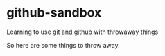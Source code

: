 # github-sandbox
Learning to use git and github with throwaway things

So here are some things to throw away.
